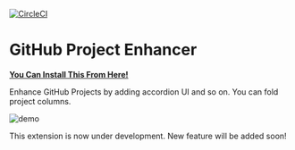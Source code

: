 [![CircleCI](https://circleci.com/gh/ryz310/github_project_enhancer/tree/master.svg?style=svg)](https://circleci.com/gh/ryz310/github_project_enhancer/tree/master)

# GitHub Project Enhancer

[**You Can Install This From Here!**](https://chrome.google.com/webstore/detail/github-project-enhancer/cbggiffagddcdaffgilodfjjjjejmeoh)

Enhance GitHub Projects by adding accordion UI and so on.
You can fold project columns.

![demo](images/demo.gif)

This extension is now under development. New feature will be added soon!

